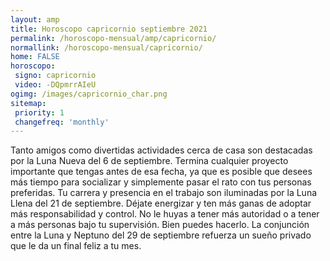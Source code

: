 ```yaml
---
layout: amp
title: Horoscopo capricornio septiembre 2021 
permalink: /horoscopo-mensual/amp/capricornio/
normallink: /horoscopo-mensual/capricornio/
home: FALSE
horoscopo:
 signo: capricornio
 video: -DQpmrrAIeU
ogimg: /images/capricornio_char.png
sitemap:
 priority: 1
 changefreq: 'monthly'
---
```



Tanto amigos como divertidas actividades cerca de casa son destacadas por la Luna Nueva del 6 de septiembre. Termina cualquier proyecto importante que tengas antes de esa fecha, ya que es posible que desees más tiempo para socializar y simplemente pasar el rato con tus personas preferidas. Tu carrera y presencia en el trabajo son iluminadas por la Luna Llena del 21 de septiembre. Déjate energizar y ten más ganas de adoptar más responsabilidad y control. No le huyas a tener más autoridad o a tener a más personas bajo tu supervisión. Bien puedes hacerlo. La conjunción entre la Luna y Neptuno del 29 de septiembre refuerza un sueño privado que le da un final feliz a tu mes.